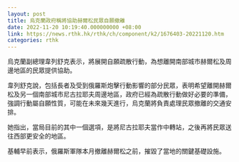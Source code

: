 ```yaml
---
layout: post
title: 烏克蘭政府稱將協助赫爾松民眾自願撤離
date: 2022-11-20 10:19:40.000000000 +08:00
link: https://news.rthk.hk/rthk/ch/component/k2/1676403-20221120.htm
categories: rthk
---
```


烏克蘭副總理韋列舒克表示，將展開自願疏散行動，為想離開南部城市赫爾松及周邊地區的民眾提供協助。

韋列舒克說，包括長者及受到俄羅斯炮擊行動影響的部分民眾，表明希望離開赫爾松及另一個南部城市尼古拉耶夫周邊地區，政府已經為疏散行動做好必要的準備，強調行動屬自願性質，可能在未來幾天進行，烏克蘭將負責處理民眾撤離的交通安排。

她指出，當局目前的其中一個選項，是將尼古拉耶夫當作中轉站，之後再將民眾送往西部更安全的地區。

基輔早前表示，俄羅斯軍隊本月撤離赫爾松之前，摧毀了當地的關鍵基礎設施。
